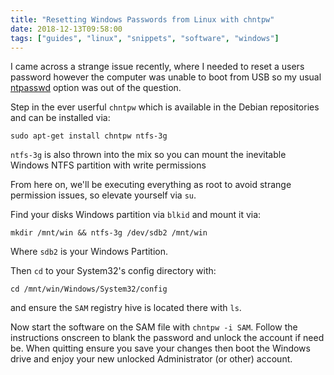 ```yaml
---
title: "Resetting Windows Passwords from Linux with chntpw"
date: 2018-12-13T09:58:00
tags: ["guides", "linux", "snippets", "software", "windows"]
---
```


I came across a strange issue recently, where I needed to reset a users password however the computer was unable to boot from USB so my usual [ntpasswd](https://pogostick.net/~pnh/ntpasswd/) option was out of the question.

Step in the ever userful `chntpw` which is available in the Debian repositories and can be installed via:
```
sudo apt-get install chntpw ntfs-3g
```

`ntfs-3g` is also thrown into the mix so you can mount the inevitable Windows NTFS partition with write permissions

From here on, we'll be executing everything as root to avoid strange permission issues, so elevate yourself via `su`.

Find your disks Windows partition via `blkid` and mount it via:
```
mkdir /mnt/win && ntfs-3g /dev/sdb2 /mnt/win
```
Where `sdb2` is your Windows Partition.

Then `cd` to your System32's config directory with:
```
cd /mnt/win/Windows/System32/config
```
and ensure the `SAM` registry hive is located there with `ls`.

Now start the software on the SAM file with `chntpw -i SAM`. Follow the instructions onscreen to blank the password and unlock the account if need be. When quitting ensure you save your changes then boot the Windows drive and enjoy your new unlocked Administrator (or other) account.